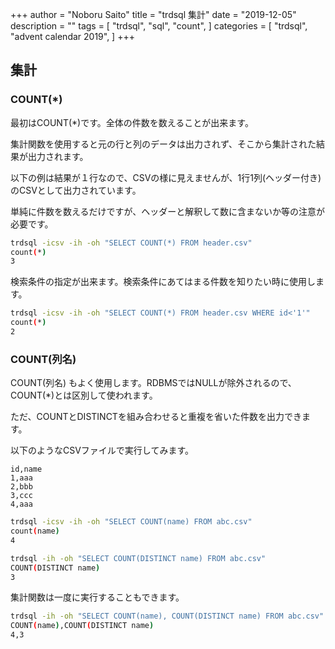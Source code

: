 +++
author = "Noboru Saito"
title = "trdsql 集計"
date = "2019-12-05"
description = ""
tags = [
    "trdsql",
    "sql",
    "count",
]
categories = [
    "trdsql",
    "advent calendar 2019",
]
+++

## 集計

### COUNT(*)

最初はCOUNT(*)です。全体の件数を数えることが出来ます。

集計関数を使用すると元の行と列のデータは出力されず、そこから集計された結果が出力されます。

以下の例は結果が１行なので、CSVの様に見えませんが、1行1列(ヘッダー付き)のCSVとして出力されています。

単純に件数を数えるだけですが、ヘッダーと解釈して数に含まないか等の注意が必要です。

```sh
trdsql -icsv -ih -oh "SELECT COUNT(*) FROM header.csv"
count(*)
3
```

検索条件の指定が出来ます。検索条件にあてはまる件数を知りたい時に使用します。

```sh
trdsql -icsv -ih -oh "SELECT COUNT(*) FROM header.csv WHERE id<'1'"
count(*)
2
```

### COUNT(列名)

COUNT(列名) もよく使用します。RDBMSではNULLが除外されるので、COUNT(*)とは区別して使われます。

ただ、COUNTとDISTINCTを組み合わせると重複を省いた件数を出力できます。

以下のようなCSVファイルで実行してみます。

```abc.csv
id,name
1,aaa
2,bbb
3,ccc
4,aaa
```

```sh
trdsql -icsv -ih -oh "SELECT COUNT(name) FROM abc.csv"
count(name)
4
```

```sh
trdsql -ih -oh "SELECT COUNT(DISTINCT name) FROM abc.csv"
COUNT(DISTINCT name)
3
```

集計関数は一度に実行することもできます。

```sh
trdsql -ih -oh "SELECT COUNT(name), COUNT(DISTINCT name) FROM abc.csv"
COUNT(name),COUNT(DISTINCT name)
4,3
```
